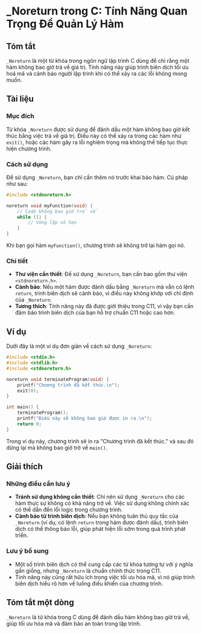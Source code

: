 <!--
Meta Description: # _Noreturn trong C: Tính Năng Quan Trọng Để Quản Lý Hàm ## Tóm tắt `_Noreturn` là một từ khóa trong ngôn ngữ lập trình C dùng để chỉ rằng một hàm khô...
Meta Keywords: trình, không, _noreturn, trong, hàm
-->

# _Noreturn trong C: Tính Năng Quan Trọng Để Quản Lý Hàm

## Tóm tắt
`_Noreturn` là một từ khóa trong ngôn ngữ lập trình C dùng để chỉ rằng một hàm không bao giờ trả về giá trị. Tính năng này giúp trình biên dịch tối ưu hoá mã và cảnh báo người lập trình khi có thể xảy ra các lỗi không mong muốn.

## Tài liệu
### Mục đích
Từ khóa `_Noreturn` được sử dụng để đánh dấu một hàm không bao giờ kết thúc bằng việc trả về giá trị. Điều này có thể xảy ra trong các hàm như `exit()`, hoặc các hàm gây ra lỗi nghiêm trọng mà không thể tiếp tục thực hiện chương trình.

### Cách sử dụng
Để sử dụng `_Noreturn`, bạn chỉ cần thêm nó trước khai báo hàm. Cú pháp như sau:
```c
#include <stdnoreturn.h>

noreturn void myFunction(void) {
    // Code không bao giờ trở về
    while (1) {
        // Vòng lặp vô hạn
    }
}
```
Khi bạn gọi hàm `myFunction()`, chương trình sẽ không trở lại hàm gọi nó.

### Chi tiết
- **Thư viện cần thiết**: Để sử dụng `_Noreturn`, bạn cần bao gồm thư viện `<stdnoreturn.h>`.
- **Cảnh báo**: Nếu một hàm được đánh dấu bằng `_Noreturn` mà vẫn có lệnh `return`, trình biên dịch sẽ cảnh báo, vì điều này không khớp với chỉ định của `_Noreturn`.
- **Tương thích**: Tính năng này đã được giới thiệu trong C11, vì vậy bạn cần đảm bảo trình biên dịch của bạn hỗ trợ chuẩn C11 hoặc cao hơn.

## Ví dụ
Dưới đây là một ví dụ đơn giản về cách sử dụng `_Noreturn`:

```c
#include <stdio.h>
#include <stdlib.h>
#include <stdnoreturn.h>

noreturn void terminateProgram(void) {
    printf("Chương trình đã kết thúc.\n");
    exit(0);
}

int main() {
    terminateProgram();
    printf("Điều này sẽ không bao giờ được in ra.\n");
    return 0;
}
```

Trong ví dụ này, chương trình sẽ in ra "Chương trình đã kết thúc." và sau đó dừng lại mà không bao giờ trở về `main()`.

## Giải thích
### Những điều cần lưu ý
- **Tránh sử dụng không cần thiết**: Chỉ nên sử dụng `_Noreturn` cho các hàm thực sự không có khả năng trở về. Việc sử dụng không chính xác có thể dẫn đến lỗi logic trong chương trình.
- **Cảnh báo từ trình biên dịch**: Nếu bạn không tuân thủ quy tắc của `_Noreturn` (ví dụ, có lệnh `return` trong hàm được đánh dấu), trình biên dịch có thể thông báo lỗi, giúp phát hiện lỗi sớm trong quá trình phát triển.

### Lưu ý bổ sung
- Một số trình biên dịch có thể cung cấp các từ khóa tương tự với ý nghĩa gần giống, nhưng `_Noreturn` là chuẩn chính thức trong C11.
- Tính năng này cũng rất hữu ích trong việc tối ưu hóa mã, vì nó giúp trình biên dịch hiểu rõ hơn về luồng điều khiển của chương trình.

## Tóm tắt một dòng
`_Noreturn` là từ khóa trong C dùng để đánh dấu hàm không bao giờ trả về, giúp tối ưu hóa mã và đảm bảo an toàn trong lập trình.